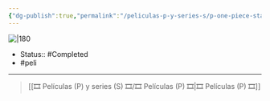 ```yaml
---
{"dg-publish":true,"permalink":"/peliculas-p-y-series-s/p-one-piece-stampede/"}
---
```



![|180](https://m.media-amazon.com/images/M/MV5BM2MxY2QwYTAtMDM1My00MTc0LWEwZjktMDdjODY2NWJiNDg2XkEyXkFqcGdeQXVyODY3ODQ2MTk@._V1_SX300.jpg)

- Status::  #Completed 
- #peli 

---

> [[🎞️ Películas (P) y series (S) 🎞️/🎞️ Películas (P) 🎞️\|🎞️ Películas (P) 🎞️]]